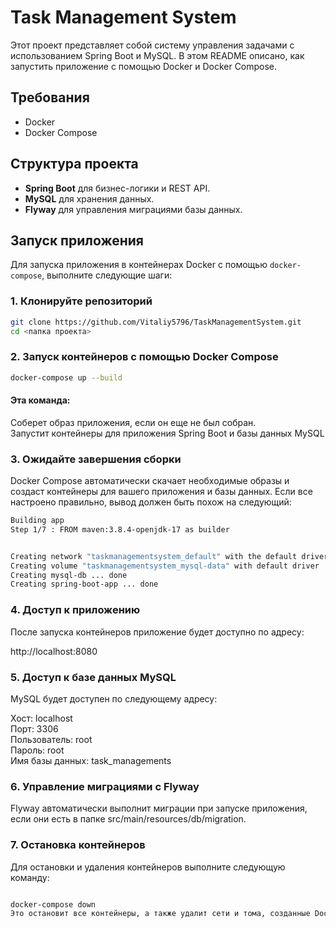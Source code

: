 # Task Management System

Этот проект представляет собой систему управления задачами с использованием Spring Boot и MySQL. В этом README описано, как запустить приложение с помощью Docker и Docker Compose.

## Требования

- Docker
- Docker Compose

## Структура проекта

- **Spring Boot** для бизнес-логики и REST API.
- **MySQL** для хранения данных.
- **Flyway** для управления миграциями базы данных.

## Запуск приложения

Для запуска приложения в контейнерах Docker с помощью `docker-compose`, выполните следующие шаги:

### 1. Клонируйте репозиторий

```bash
git clone https://github.com/Vitaliy5796/TaskManagementSystem.git
cd <папка проекта>
```
### 2.  Запуск контейнеров с помощью Docker Compose

```bash
docker-compose up --build
```
#### Эта команда:

Соберет образ приложения, если он еще не был собран. \
Запустит контейнеры для приложения Spring Boot и базы данных MySQL

### 3. Ожидайте завершения сборки
   Docker Compose автоматически скачает необходимые образы и создаст контейнеры для вашего приложения и базы данных. Если все настроено правильно, вывод должен быть похож на следующий:

```bash
Building app
Step 1/7 : FROM maven:3.8.4-openjdk-17 as builder


Creating network "taskmanagementsystem_default" with the default driver
Creating volume "taskmanagementsystem_mysql-data" with default driver
Creating mysql-db ... done
Creating spring-boot-app ... done
```

### 4. Доступ к приложению
   После запуска контейнеров приложение будет доступно по адресу:

http://localhost:8080

### 5. Доступ к базе данных MySQL
   MySQL будет доступен по следующему адресу:

Хост: localhost \
Порт: 3306 \
Пользователь: root \
Пароль: root \
Имя базы данных: task_managements

### 6. Управление миграциями с Flyway
   Flyway автоматически выполнит миграции при запуске приложения, если они есть в папке src/main/resources/db/migration.

### 7. Остановка контейнеров
   Для остановки и удаления контейнеров выполните следующую команду:

```bash

docker-compose down
Это остановит все контейнеры, а также удалит сети и тома, созданные Docker Compose.
```

